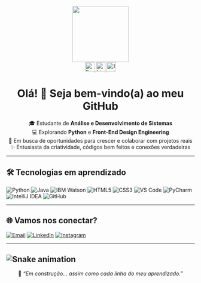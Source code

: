 <div align="center">
  <img height="150" src="https://media.giphy.com/media/M9gbBd9nbDrOTu1Mqx/giphy.gif"  />
</div>


<div align="center">
  <a href="mailto:matheussansao@hotmail.com" target="_blank">
    <img src="https://img.shields.io/badge/E--mail-D14836?style=for-the-badge&logo=gmail&logoColor=fff" height="25" alt="Email" />
  </a>
  <a href="https://www.linkedin.com/in/matheus-sansao-6a0505171" target="_blank">
    <img src="https://img.shields.io/badge/LinkedIn-0077B5?style=for-the-badge&logo=linkedin&logoColor=fff" height="25" alt="LinkedIn" />
  </a>
  <a href="https://www.instagram.com/_matheussansao/?next=%2F" target="_blank">
    <img src="https://img.shields.io/badge/Instagram-E4405F?style=for-the-badge&logo=instagram&logoColor=fff" height="25" alt="Instagram" />
  </a>
</div>



<h1 align="center">Olá! 👋 Seja bem-vindo(a) ao meu GitHub</h1>

<p align="center">
  🎓 Estudante de <strong>Análise e Desenvolvimento de Sistemas</strong><br>
  💻 Explorando <strong>Python</strong> e <strong>Front-End Design Engineering</strong><br>
  🚀 Em busca de oportunidades para crescer e colaborar com projetos reais<br>
  ✨ Entusiasta da criatividade, códigos bem feitos e conexões verdadeiras
</p>

---

## 🛠️ Tecnologias em aprendizado

![Python](https://img.shields.io/badge/Python-3776AB?style=for-the-badge&logo=python&logoColor=fff)
![Java](https://img.shields.io/badge/Java-007396?style=for-the-badge&logo=java&logoColor=fff)
![IBM Watson](https://img.shields.io/badge/IBM%20Watson-FF6F00?style=for-the-badge&logo=ibm&logoColor=fff)
![HTML5](https://img.shields.io/badge/HTML5-E34F26?style=for-the-badge&logo=html5&logoColor=fff)
![CSS3](https://img.shields.io/badge/CSS3-1572B6?style=for-the-badge&logo=css3&logoColor=fff)
![VS Code](https://img.shields.io/badge/VS%20Code-007ACC?style=for-the-badge&logo=visual-studio-code&logoColor=fff)
![PyCharm](https://img.shields.io/badge/PyCharm-000000?style=for-the-badge&logo=pycharm&logoColor=fff)
![IntelliJ IDEA](https://img.shields.io/badge/IntelliJ%20IDEA-000000?style=for-the-badge&logo=intellij-idea&logoColor=fff)
![GitHub](https://img.shields.io/badge/GitHub-181717?style=for-the-badge&logo=github&logoColor=fff)

---

## 🌐 Vamos nos conectar?

[![Email](https://img.shields.io/badge/E--mail-D14836?style=for-the-badge&logo=gmail&logoColor=fff)](matheussansao@hotmail.com)
[![LinkedIn](https://img.shields.io/badge/LinkedIn-0077B5?style=for-the-badge&logo=linkedin&logoColor=fff)](https://www.linkedin.com/in/matheus-sansao-6a0505171)
[![Instagram](https://img.shields.io/badge/Instagram-E4405F?style=for-the-badge&logo=instagram&logoColor=fff)](https://www.instagram.com/_matheussansao/?next=%2F)

---
![Snake animation](https://github.com/Matheussansao/Matheussansao/blob/output/github-contribution-grid-snake.svg)
---
<p align="center">
  🌱 <i>“Em construção… assim como cada linha do meu aprendizado.”</i>
</p>
